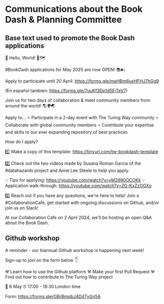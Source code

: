 # Communications about the Book Dash & Planning Committee

## Base text used to promote the Book Dash applications

👋 Hello, World! 👋🗺️

#BookDash applications for May 2025 are now OPEN! 📚🌬️

Apply to participate until 20 April: https://forms.gle/meHBm6uxHFHJ7hGg9

(En español tambien: https://forms.gle/7uuKf3Dp1d5EjTeV7)

Join us for two days of collaboration & meet community members from around the world! 🌎🌍🌏

Apply to...
⭐ Participate in a 2-day event with The Turing Way community
⭐ Collaborate with global community members
⭐ Contribute your expertise and skills to our ever expanding repository of best practices

How do I apply?

1️⃣ Make a copy of this template: https://tinyurl.com/tw-bookdash-template

2️⃣ Check out the two videos made by Susana Roman Garcia of the #datahazards project and Anne Lee Steele to help you apply.

💡 Tips for applying: https://youtube.com/watch?v=yM2890OCOKk
💡 Application walk-through: https://youtube.com/watch?v=ZG-KxZzOGXo

3️⃣ Reach out if you have any questions, we're here to help! Join a #CollaborationCafe, get started with ongoing discussions on Github, and/or join us on Slack!

At our Collaboration Cafe on 2 April 2024, we'll be hosting an open Q&A about the Book Dash.

## Github workshop

A reminder - our biannual Github workshop is happening next week! 

Sign-up to join on the form below 👇

⚒️ Learn how to use the Github platform
⚒️ Make your first Pull Request
⚒️ Find out how to contribute to The Turing Way project

📅 6 May
⏰ 17:00 - 18:30 London time

Form: https://forms.gle/GBrBmpbJ4DdTyGn5A
